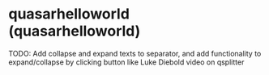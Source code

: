 # quasarhelloworld (quasarhelloworld)

TODO: Add collapse and expand texts to separator, and add functionality to expand/collapse
      by clicking button like Luke Diebold video on qsplitter

      